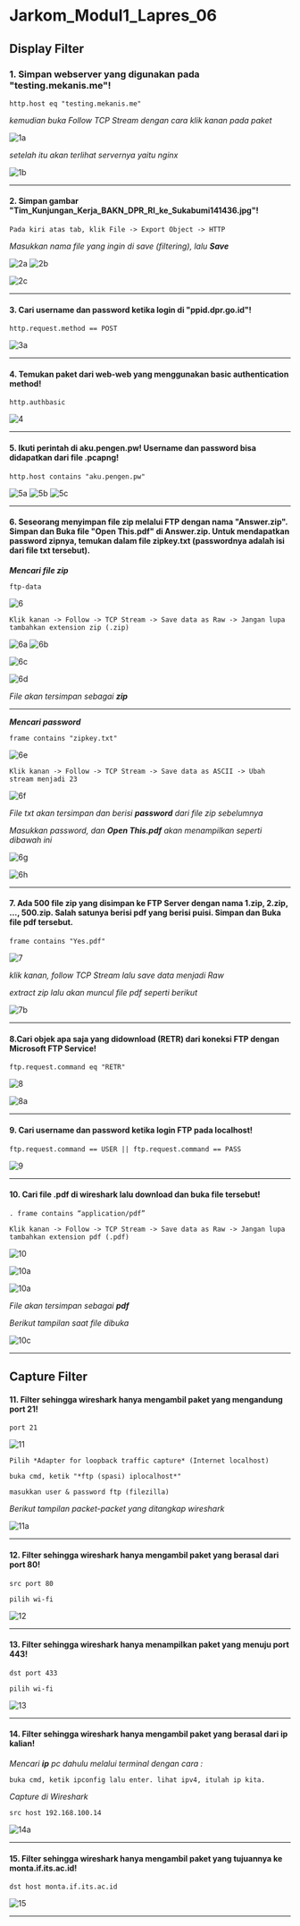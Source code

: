 # Jarkom_Modul1_Lapres_06

## Display Filter

### 1. Simpan webserver yang digunakan pada "testing.mekanis.me"!
```
http.host eq "testing.mekanis.me"
```
*kemudian buka Follow TCP Stream dengan cara klik kanan pada paket*

![1a](https://github.com/davidbintang/Jarkom_Modul1_Lapres_B06/blob/main/SS%20JAWABAN/NO%201.jpg)

*setelah itu akan terlihat servernya yaitu nginx*

![1b](https://github.com/davidbintang/Jarkom_Modul1_Lapres_B06/blob/main/SS%20JAWABAN/NO%201%20(2).jpg)

----

#### 2. Simpan gambar "Tim_Kunjungan_Kerja_BAKN_DPR_RI_ke_Sukabumi141436.jpg"!

```
Pada kiri atas tab, klik File -> Export Object -> HTTP
```

*Masukkan nama file yang ingin di save (filtering), lalu **Save***

![2a](https://github.com/davidbintang/Jarkom_Modul1_Lapres_B06/blob/main/SS%20JAWABAN/NO%202.jpg)
![2b](https://github.com/davidbintang/Jarkom_Modul1_Lapres_B06/blob/main/SS%20JAWABAN/NO%202%20(2).jpg)

![2c](https://github.com/davidbintang/Jarkom_Modul1_Lapres_B06/blob/main/SS%20JAWABAN/NO%202%20(3).jpg)

----

#### 3. Cari username dan password ketika login di "ppid.dpr.go.id"!
```
http.request.method == POST
```
![3a](https://github.com/davidbintang/Jarkom_Modul1_Lapres_B06/blob/main/SS%20JAWABAN/NO%203.jpg)

----

#### 4. Temukan paket dari web-web yang menggunakan basic authentication method!

```
http.authbasic
```

![4](https://github.com/davidbintang/Jarkom_Modul1_Lapres_B06/blob/main/SS%20JAWABAN/NO%204.jpg)

----

#### 5. Ikuti perintah di aku.pengen.pw! Username dan password bisa didapatkan dari file .pcapng!
```
http.host contains "aku.pengen.pw"
```

![5a](https://github.com/davidbintang/Jarkom_Modul1_Lapres_B06/blob/main/SS%20JAWABAN/NO%205.jpg)
![5b](https://github.com/davidbintang/Jarkom_Modul1_Lapres_B06/blob/main/SS%20JAWABAN/NO%205%20(2).jpg)
![5c](https://github.com/davidbintang/Jarkom_Modul1_Lapres_B06/blob/main/SS%20JAWABAN/NO%205%20(3).jpg)

----

#### 6. Seseorang menyimpan file zip melalui FTP dengan nama "Answer.zip". Simpan dan Buka file "Open This.pdf" di Answer.zip. Untuk mendapatkan password zipnya, temukan dalam file zipkey.txt (passwordnya adalah isi dari file txt tersebut).

***Mencari file zip***

```
ftp-data
```

![6](https://github.com/davidbintang/Jarkom_Modul1_Lapres_B06/blob/main/SS%20JAWABAN/NO%206.jpg)

```
Klik kanan -> Follow -> TCP Stream -> Save data as Raw -> Jangan lupa tambahkan extension zip (.zip)
```

![6a](https://github.com/davidbintang/Jarkom_Modul1_Lapres_B06/blob/main/SS%20JAWABAN/NO%206%20(2).jpg)
![6b](https://github.com/davidbintang/Jarkom_Modul1_Lapres_B06/blob/main/SS%20JAWABAN/NO%206%20(3).jpg)

![6c](https://github.com/davidbintang/Jarkom_Modul1_Lapres_B06/blob/main/SS%20JAWABAN/NO%206%20(4).jpg)

![6d](https://github.com/davidbintang/Jarkom_Modul1_Lapres_B06/blob/main/SS%20JAWABAN/NO%206%20(5).jpg)

*File akan tersimpan sebagai **zip***

------

***Mencari password***

```
frame contains "zipkey.txt"
```

![6e](https://github.com/davidbintang/Jarkom_Modul1_Lapres_B06/blob/main/SS%20JAWABAN/NO%206%20(6).jpg)

```
Klik kanan -> Follow -> TCP Stream -> Save data as ASCII -> Ubah stream menjadi 23
```

![6f](https://github.com/davidbintang/Jarkom_Modul1_Lapres_B06/blob/main/SS%20JAWABAN/NO%206%20(7).jpg)

*File txt akan tersimpan dan berisi **password** dari file zip sebelumnya*

*Masukkan password, dan **Open This.pdf** akan menampilkan seperti dibawah ini*

![6g](https://github.com/davidbintang/Jarkom_Modul1_Lapres_B06/blob/main/SS%20JAWABAN/NO%206%20(8).jpg)

![6h](https://github.com/davidbintang/Jarkom_Modul1_Lapres_B06/blob/main/SS%20JAWABAN/NO%206%20(9).jpg)

----

#### 7. Ada 500 file zip yang disimpan ke FTP Server dengan nama 1.zip, 2.zip, ..., 500.zip. Salah satunya berisi pdf yang berisi puisi. Simpan dan Buka file pdf tersebut.
```
frame contains "Yes.pdf"
```

![7](https://github.com/davidbintang/Jarkom_Modul1_Lapres_B06/blob/main/SS%20JAWABAN/NO%207.jpg)

*klik kanan, follow TCP Stream lalu save data menjadi Raw*

*extract zip lalu akan muncul file pdf seperti berikut*

![7b](https://github.com/davidbintang/Jarkom_Modul1_Lapres_B06/blob/main/SS%20JAWABAN/NO%207%20(2).jpg)

----

#### 8.Cari objek apa saja yang didownload (RETR) dari koneksi FTP dengan Microsoft FTP Service!
```
ftp.request.command eq "RETR"
```

![8](https://github.com/davidbintang/Jarkom_Modul1_Lapres_B06/blob/main/SS%20JAWABAN/NO%208.jpg)

![8a](https://github.com/davidbintang/Jarkom_Modul1_Lapres_B06/blob/main/SS%20JAWABAN/NO%208%20(2).jpg)

----

#### 9. Cari username dan password ketika login FTP pada localhost!
```
ftp.request.command == USER || ftp.request.command == PASS
```
![9](https://github.com/davidbintang/Jarkom_Modul1_Lapres_B06/blob/main/SS%20JAWABAN/NO%209.jpg)

----

#### 10. Cari file .pdf di wireshark lalu download dan buka file tersebut!

```
. frame contains “application/pdf”
```
```
Klik kanan -> Follow -> TCP Stream -> Save data as Raw -> Jangan lupa tambahkan extension pdf (.pdf)
```

![10](https://github.com/davidbintang/Jarkom_Modul1_Lapres_B06/blob/main/SS%20JAWABAN/NO%2010.jpg)

![10a](https://github.com/davidbintang/Jarkom_Modul1_Lapres_B06/blob/main/SS%20JAWABAN/NO%2010%20(2).jpg)

![10a](https://github.com/davidbintang/Jarkom_Modul1_Lapres_B06/blob/main/SS%20JAWABAN/NO%2010%20(3).jpg)

*File akan tersimpan sebagai **pdf***

*Berikut tampilan saat file dibuka*

![10c](https://github.com/davidbintang/Jarkom_Modul1_Lapres_B06/blob/main/SS%20JAWABAN/NO%2010%20(4).jpg)

----

## Capture Filter

#### 11. Filter sehingga wireshark hanya mengambil paket yang mengandung port 21!
```
port 21
```

![11](https://github.com/davidbintang/Jarkom_Modul1_Lapres_B06/blob/main/SS%20JAWABAN/NO%2011.jpg)

```
Pilih *Adapter for loopback traffic capture* (Internet localhost)
```
```
buka cmd, ketik "*ftp (spasi) iplocalhost*"
```
```
masukkan user & password ftp (filezilla)
```
*Berikut tampilan packet-packet yang ditangkap wireshark*

![11a](https://github.com/davidbintang/Jarkom_Modul1_Lapres_B06/blob/main/SS%20JAWABAN/NO%2011%20(2).jpg)

----

#### 12. Filter sehingga wireshark hanya mengambil paket yang berasal dari port 80!

```
src port 80
```
```
pilih wi-fi
```

![12](https://github.com/davidbintang/Jarkom_Modul1_Lapres_B06/blob/main/SS%20JAWABAN/NO%2012.jpg)

----

#### 13. Filter sehingga wireshark hanya menampilkan paket yang menuju port 443!

```
dst port 433
```
```
pilih wi-fi
```

![13](https://github.com/davidbintang/Jarkom_Modul1_Lapres_B06/blob/main/SS%20JAWABAN/NO%2013.jpg)

----

#### 14. Filter sehingga wireshark hanya mengambil paket yang berasal dari ip kalian!

*Mencari **ip** pc dahulu melalui terminal dengan cara :*

```
buka cmd, ketik ipconfig lalu enter. lihat ipv4, itulah ip kita.
```

*Capture di Wireshark*

```
src host 192.168.100.14
```

![14a](https://github.com/davidbintang/Jarkom_Modul1_Lapres_B06/blob/main/SS%20JAWABAN/NO%2014.jpg)

----

#### 15. Filter sehingga wireshark hanya mengambil paket yang tujuannya ke monta.if.its.ac.id!

```
dst host monta.if.its.ac.id
```
![15](https://github.com/davidbintang/Jarkom_Modul1_Lapres_B06/blob/main/SS%20JAWABAN/NO%2015.jpg)

----
